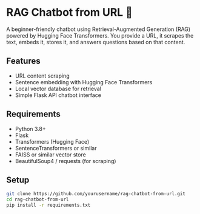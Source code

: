 # RAG Chatbot from URL 🚀

A beginner-friendly chatbot using Retrieval-Augmented Generation (RAG) powered by Hugging Face Transformers. You provide a URL, it scrapes the text, embeds it, stores it, and answers questions based on that content.

## Features
- URL content scraping
- Sentence embedding with Hugging Face Transformers
- Local vector database for retrieval
- Simple Flask API chatbot interface

## Requirements
- Python 3.8+
- Flask
- Transformers (Hugging Face)
- SentenceTransformers or similar
- FAISS or similar vector store
- BeautifulSoup4 / requests (for scraping)

## Setup

```bash
git clone https://github.com/yourusername/rag-chatbot-from-url.git
cd rag-chatbot-from-url
pip install -r requirements.txt
